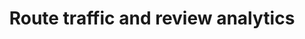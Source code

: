 ---
title: Route traffic and review analytics
pcx_content_type: learning-unit
weight: 6
layout: learning-unit
---